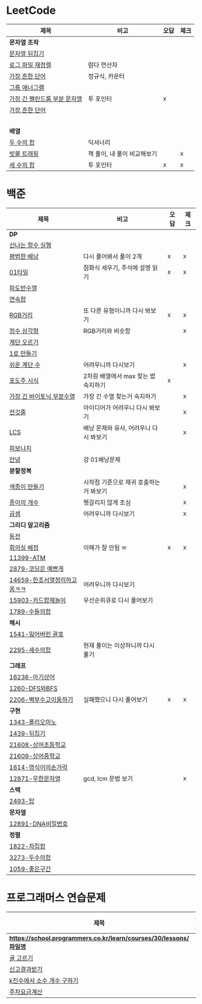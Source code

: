 # LeetCode
| 제목        | 비고       |오답|체크|
|-----------|----------|---|---|
| **문자열 조작**||||
| [문자열 뒤집기](LeetCode/문자열_조작/344-Reverse_String.py)   |          |   |   |
| [로그 파일 재정렬](LeetCode/문자열_조작/937-Reorder_Data_in_Log_Files.py) | 람다 연산자   |   |   |
| [가장 흔한 단어](LeetCode/문자열_조작/819-Most_Common_Word.py)  | 정규식, 카운터 |   |   |
| [그룹 애너그램](LeetCode/문자열_조작/49-Group-Anagrams.py)  | |   |   |
| [가장 긴 팰린드롬 부분 문자열](LeetCode/문자열_조작/5-Longest-Palindromic-Substring.py)  | 투 포인터 | x |   |
| [가장 흔한 단어](LeetCode/문자열_조작/819-Most_Common_Word.py)  |  |   |   |
| <br> | | | |
| **배열** ||||
| [두 수의 합](LeetCode/배열/1-Two-Sum.py)  | 딕셔너리 |   |   |
| [빗물 트래핑](LeetCode/배열/42-Trapping-Rain-Water.py)  | 책 풀이, 내 풀이 비교해보기 |   | x |
| [세 수의 합](LeetCode/배열/15-3Sum.py)  | 투 포인터 | x | x |


# 백준
| 제목                                            | 비고                     | 오답 | 체크 |
|-----------------------------------------------|------------------------|----|----|
| **DP**                                        |                        |    |    |
| [신나는 함수 실행](BOJ/DP/9184-신나는함수실행.py)           |                        |    |    |
| [평범한 배낭](BOJ/DP/12865-평범한배낭.py)               | 다시 풀어봐서 풀이 2개          | x  | x  |
| [01타일](BOJ/DP/1904-01타일.py)                   | 점화식 세우기, 주석에 설명 읽기     | x  | x  |
| [파도반수열](BOJ/DP/9461-파도반수열.py)                 |                        |    |    |
| [연속합](BOJ/DP/1912-연속합.py)                     |                        |    |    |
| [RGB거리](BOJ/DP/1149-RGB거리.py)                 | 또 다른 유형이니까 다시 봐보기      | x  | x  |
| [정수 삼각형](BOJ/DP/1932-정수삼각형.py)                | RGB거리와 비슷함             |    | x  |
| [계단 오르기](BOJ/DP/2579-계단오르기.py)                |                        |    |    |
| [1로 만들기](BOJ/DP/1463-1로만들기.py)                |                        |    |    |
| [쉬운 계단 수](BOJ/DP/10844-쉬운계단수.py)              | 어려우니까 다시보기             |    | x  |
| [포도주 시식](BOJ/DP/2156-포도주시식.py)                | 2차원 배열에서 max 찾는 법 숙지하기 | x  |    |
| [가장 긴 바이토닉 부분수열](BOJ/DP/11054-가장긴바이토닉부분수열.py) | 가장 긴 수열 찾는거 숙지하기       |    | x  |
| [전깃줄](BOJ/DP/2565-전깃줄.py)                     | 아이디어가 어려우니 다시 봐보기      |    | x  |
| [LCS](BOJ/DP/9251-LCS.py)                     | 배낭 문제와 유사, 어려우니 다시 봐보기 |    | x  |
| [피보나치](BOJ/DP/24416-피보나치.py)                  |                        |    |    |
| [안녕](BOJ/DP/1535-안녕.py)                       | 걍 01배낭문제               |    |    |
| **분할정복**                                      |                        |    |    |
| [색종이 만들기](BOJ/분할정복/2630-색종이만들기.py)            | 시작점 기준으로 재귀 호출하는 거 봐보기 |    | x  |
| [종이의 개수](BOJ/분할정복/1780-종이의개수.py)              | 헷갈리지 않게 조심             |    | x  |
| [곱셈](BOJ/분할정복/1629-곱셈.py)                     | 어려우니까 다시보기             |    | x  |
| **그리디 알고리즘**                                  |                        |    |    |
| [동전](BOJ/그리디/11047-동전.py)                     |                        |    |    |
| [회의실 배정](BOJ/그리디/1931-회의실배정.py)               | 이해가 잘 안됨 ㅠ             | x  | x  |
| [11399-ATM](BOJ/그리디/11399-ATM.py)             |                        |    |    |
| [2879-코딩은 예쁘게](BOJ/그리디/2879-코딩은예쁘게.py)        |                        |    |    |
| [14659-한조서열정리하고옴ㅋㅋ](BOJ/그리디/14659-활잡이.py)     | 어려우니까 다시보기             |    |    |
| [15903-카드합체놀이](BOJ/그리디/15903-카드합체놀이.py)       | 우선순위큐로 다시 풀어보기         |    |    |
| [1789-수들의합](BOJ/그리디/1789-수들의합.py)             |                        |    |    |
| **해시**                                        |                        |    |    |
| [1541-잃어버린 괄호](BOJ/해시/1541-잃어버린괄호.py)         |                        |    |    |
| [2295-세수의합](BOJ/해시/2295-세수의합.py)              | 현재 풀이는 이상하니까 다시 풀기     |    |    |
| **그래프**                                       |                        |    |    |
| [16236-아기상어](BOJ/그래프/16236-아기상어.py)           |                        |    |    |
| [1260-DFS와BFS](BOJ/그래프/126-DFS와BFS.py)        |                        |    |    |
| [2206-벽부수고이동하기](BOJ/그래프/2206-벽부수고이동하기.py)     | 실패했으니 다시 풀어보기          | x  | x  |
| **구현**                                        |                        |    |    |
| [1343-폴리오미노](BOJ/그래프/1343-폴리오미노.py)           |                        |    |    |
| [1439-뒤집기](BOJ/그래프/1439-뒤집기.py)               |                        |    |    |
| [21608-상어초등학교](BOJ/구현/21608-상어초등학교.py)        |                        |    |    |
| [21609-상어중학교](BOJ/구현/21609-상어중학교.py)          |                        |    |    |
| [1614-영식이의손가락](BOJ/구현/1614-영식이의손가락.py)        |                        |    |    |
| [12871-무한문자열](BOJ/구현/12871-무한문자열.py)         | gcd, lcm 문법 보기         |    | x  |
| **스택**                                        |                        |    |    |
| [2493-탑](BOJ/스택/2493-탑.py)                    |                        |    |    |
| **문자열**                                       |                        |    |    |
| [12891-DNA비밀번호](BOJ/문자열/12891-DNA비밀번호.py)     |                        |    |    |
| **정렬**                                        |                        |    |    |
| [1822-차집합](BOJ/정렬/1822-차집합.py)                |                        |    |    |
| [3273-두수의합](BOJ/정렬/3273-두수의합.py)              |                        |    |    |
| [1059-좋은구간](BOJ/정렬/1059-좋은구간.py)              |                        |    |    |

# 프로그래머스 연습문제
| 제목                                                                | 비고                     | 오답 | 체크 |
|-------------------------------------------------------------------|------------------------|----|----|
| **https://school.programmers.co.kr/learn/courses/30/lessons/파일명** |                        |    |    |
| [귤 고르기](programmers/138476-귤고르기.py)                               |                        |    |    |
| [신고결과받기](programmers/92334-신고결과받기.py)                             |                        |    |    |
| [k진수에서 소수 개수 구하기](programmers/92335-k진수에서소수개수구하기.py)              |                        |    |    |
| [주차요금계산](programmers/92341-주차요금계산.py)                             |                        |    |    |
